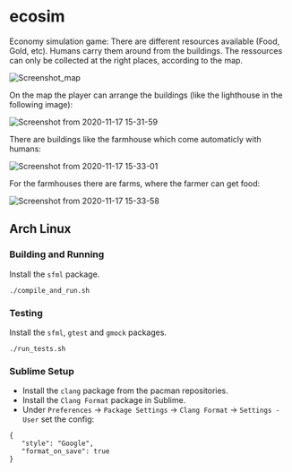 # ecosim
Economy simulation game: There are different resources available (Food, Gold, etc). Humans carry them around from the buildings. The ressources can only be collected at the right places, according to the map.

![Screenshot_map](https://user-images.githubusercontent.com/56499347/99402390-965b7800-28e9-11eb-82e5-a219ac40c117.png)

On the map the player can arrange the buildings (like the lighthouse in the following image):

![Screenshot from 2020-11-17 15-31-59](https://user-images.githubusercontent.com/56499347/99403540-dc650b80-28ea-11eb-921c-54fba1a4fc02.png)

There are buildings like the farmhouse which come automaticly with humans:

![Screenshot from 2020-11-17 15-33-01](https://user-images.githubusercontent.com/56499347/99403379-afb0f400-28ea-11eb-8c10-d4f08bd3a6cd.png)

For the farmhouses there are farms, where the farmer can get food:

![Screenshot from 2020-11-17 15-33-58](https://user-images.githubusercontent.com/56499347/99403695-0ae2e680-28eb-11eb-96d6-e03e32b4156e.png)


## Arch Linux

### Building and Running

Install the `sfml` package.

 ```
 ./compile_and_run.sh
 ```

### Testing

Install the `sfml`, `gtest` and `gmock` packages.

```
./run_tests.sh
```

### Sublime Setup

* Install the `clang` package from the pacman repositories.
* Install the `Clang Format` package in Sublime.
* Under `Preferences` -> `Package Settings` -> `Clang Format` -> `Settings - User` set the config:

 ```
{
	"style": "Google",
	"format_on_save": true
}
 ```
